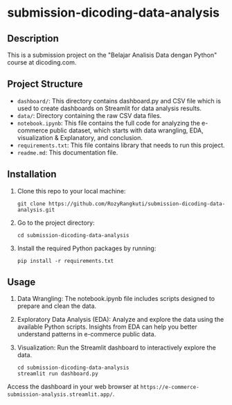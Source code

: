 # submission-dicoding-data-analysis

## Description
This is a submission project on the "Belajar Analisis Data dengan Python" course at dicoding.com.

## Project Structure
- `dashboard/`: This directory contains dashboard.py and CSV file which is used to create dashboards on Streamlit for data analysis results.
- `data/`: Directory containing the raw CSV data files.
- `notebook.ipynb`: This file contains the full code for analyzing the e-commerce public dataset, which starts with data wrangling, EDA, visualization & Explanatory, and conclusion.
- `requirements.txt`: This file contains library that needs to run this project.
- `readme.md`: This documentation file.

## Installation
1. Clone this repo to your local machine:
   ```
   git clone https://github.com/RozyRangkuti/submission-dicoding-data-analysis.git
   ```
2. Go to the project directory:
   ```
   cd submission-dicoding-data-analysis
   ```
3. Install the required Python packages by running:
   ```
   pip install -r requirements.txt
   ```

## Usage
1. Data Wrangling: The notebook.ipynb file includes scripts designed to prepare and clean the data.

2. Exploratory Data Analysis (EDA): Analyze and explore the data using the available Python scripts. Insights from EDA can help you better understand patterns in e-commerce public data.

3. Visualization: Run the Streamlit dashboard to interactively explore the data.
   ```
   cd submission-dicoding-data-analysis
   streamlit run dashboard.py
   ```
Access the dashboard in your web browser at `https://e-commerce-submission-analysis.streamlit.app/`.
